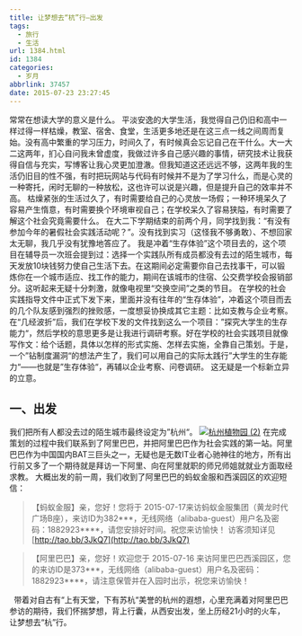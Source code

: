 ```yaml
---
title: 让梦想去“杭”行—出发
tags:
  - 旅行
  - 生活
url: 1384.html
id: 1384
categories:
  - 岁月
abbrlink: 37457
date: 2015-07-23 23:27:45
---
```


常常在想读大学的意义是什么。 平淡安逸的大学生活，我觉得自己仍旧和高中一样过得一样枯燥，教室、宿舍、食堂，生活更多地还是在这三点一线之间周而复始。没有高中繁重的学习压力，时间久了，有时候真会忘记自己在干什么。大一大二这两年，扪心自问我未曾虚度，我做过许多自己感兴趣的事情，研究技术让我获得自信与充实，写博客让我心灵更加澄澈。但我知道这还远远不够，这两年我的生活仍旧目的性不强，有时把玩网站与代码有时候并不是为了学习什么，而是心灵的一种寄托，闲时无聊的一种放松，这也许可以说是兴趣，但是提升自己的效率并不高。 枯燥紧张的生活过久了，有时需要给自己的心灵放一场假；一种环境呆久了容易产生惰意，有时需要换个环境审视自己；在学校呆久了容易狭隘，有时需要了解这个社会究竟需要什么。 在大二下学期结束的前两个月，同学找到我：“有没有参加今年的暑假社会实践活动呢？”。没有找到实习（这怪我不够勇敢）、不想回家太无聊，我几乎没有犹豫地答应了。 我是冲着“生存体验”这个项目去的，这个项目在辅导员一次班会提到过：选择一个实践队所有成员都没有去过的陌生城市，每天发放10块钱努力使自己生活下去。在这期间必定需要你自己去找事干，可以锻炼你在一个城市适应、找工作的能力，期间在该城市的住宿、公交费学校会报销部分。这听起来无疑十分刺激，就像电视里“交换空间”之类的节目。 在学校的社会实践指导文件中正式下发下来，里面并没有往年的“生存体验”，冲着这个项目而去的几个队友感到强烈的挫败感，一度想妥协换成其它主题：比如支教与企业考察。在“几经波折”后，我们在学校下发的文件找到这么一个项目：”探究大学生的生存能力“，然后学校的意思更多是让我进行调研考察。好在学校的社会实践项目就像写作文：给个话题，具体以怎样的形式实施、怎样去实施，全靠自己策划。于是，一个”钻制度漏洞“的想法产生了，我们可以用自己的实际太践行”大学生的生存能力“——也就是”生存体验“，再辅以企业考察、问卷调研。 这无疑是一个标新立异的立意。  

一、出发
----

我们把所有人都没去过的陌生城市最终设定为”杭州“。 [![杭州植物园 (2)](http://wangbaiyuan.cn/wp-content/uploads/2015/07/wangbaiyuan.cn_2015-07-24_16-53-41.jpg)](http://wangbaiyuan.cn/wp-content/uploads/2015/07/wangbaiyuan.cn_2015-07-24_16-53-41.jpg) 在完成策划的过程中我们联系到了阿里巴巴，并把阿里巴巴作为社会实践的第一站。阿里巴巴作为中国国内BAT三巨头之一，无疑也是无数IT业者心驰神往的地方，所有出行前又多了一个期待就是拜访一下阿里、向在阿里就职的师兄师姐就就业方面取经求教。 大概出发的前一周，我们收到了阿里巴巴的蚂蚁金服和西溪园区的欢迎短信：  

> 【蚂蚁金服】亲，您好！您将于 2015-07-17来访蚂蚁金服集团（黄龙时代广场B座），来访ID为382***，无线网络（alibaba-guest）用户名及密码：1882923****，请您安排好时间。祝您来访愉快！ 访客须知详见[http://tao.bb/3JkQ7](http://tao.bb/3JkQ7)

> 【阿里巴巴】亲，您好！欢迎您于 2015-07-16 来访阿里巴巴西溪园区，您的来访ID是373***，无线网络（alibaba-guest）用户名及密码：1882923****，请注意保管并在入园时出示，祝您来访愉快！

  带着对自古有“上有天堂，下有苏杭“美誉的杭州的遐想，心里充满着对阿里巴巴参访的期待，我们怀揣梦想，背上行囊，从西安出发，坐上历经21小时的火车，让梦想去“杭”行。